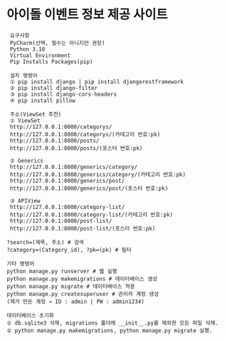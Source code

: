 # 아이돌 이벤트 정보 제공 사이트

     요구사항
     PyCharm(선택, 필수는 아니지만 권장)
     Python 3.10
     Virtual Environment
     Pip Installs Packages(pip)
     
     설치 명령어
     ① pip install django | pip install djangorestframework
     ② pip install django-filter
     ③ pip install django-cors-headers
     ④ pip install pillow
     
     주소(ViewSet 추천)
     ① ViewSet
     http://127.0.0.1:8000/categorys/
     http://127.0.0.1:8000/categorys/(카테고리 번호:pk)
     http://127.0.0.1:8000/posts/ 
     http://127.0.0.1:8000/posts/(포스터 번호:pk)

     ② Generics
     http://127.0.0.1:8000/generics/category/
     http://127.0.0.1:8000/generics/category/(카테고리 번호:pk)
     http://127.0.0.1:8000/generics/post/
     http://127.0.0.1:8000/generics/post/(포스터 번호:pk)

     ③ APIView
     http://127.0.0.1:8000/category-list/
     http://127.0.0.1:8000/category-list/(카테고리 번호:pk)
     http://127.0.0.1:8000/post-list/
     http://127.0.0.1:8000/post-list/(포스터 번호:pk)

    ?search=(제목, 주소) # 검색
    ?category=(Category_id), ?pk=(pk) # 필터
    
    기타 명령어
    python manage.py runserver # 웹 실행
    python manage.py makemigrations # 데이터베이스 생성
    python manage.py migrate # 데이터베이스 적용
    python manage.py createsuperuser # 관리자 계정 생성
    (제가 만든 계정 → ID : admin | PW : admin1234)
     
    데이터베이스 초기화
    ① db.sqlite3 삭제, migrations 폴더에 __init__.py를 제외한 모든 파일 삭제.
    ② python manage.py makemigrations, python manage.py migrate 실행.

